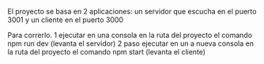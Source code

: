 El proyecto se basa en  2 aplicaciones: un servidor que escucha en el puerto 3001 y un cliente en el puerto 3000

Para correrlo.
1  ejecutar en una consola en la ruta del proyecto el comando npm run dev (levanta el servidor)
2 paso ejecutar en un a nueva consola en la ruta del proyecto el comando npm start (levanta el cliente)
